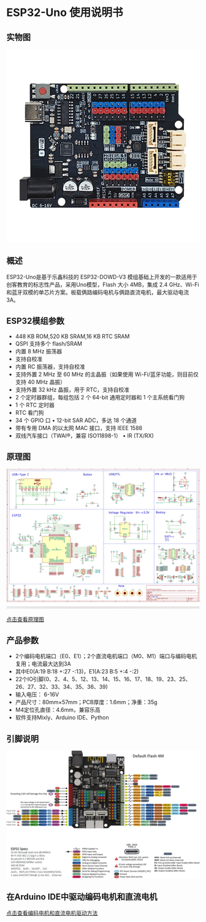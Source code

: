 # ESP32-Uno 使用说明书

## 实物图

![实物图](picture\634fbf46abc9f8ceb363f8ce6ab26d4.jpg)

## 概述

ESP32-Uno是基于乐鑫科技的 ESP32-DOWD-V3 模组基础上开发的一款适用于创客教育的标志性产品，采用Uno模型，Flash 大小 4MB，集成 2.4 GHz、Wi-Fi 和蓝牙双模的单芯片方案。板载俩路编码电机与俩路直流电机，最大驱动电流 3A。

## ESP32模组参数

* 448 KB ROM,520 KB SRAM,16 KB RTC SRAM
* QSPI 支持多个 flash/SRAM
* 内置 8 MHz 振荡器
* 支持自校准
* 内置 RC 振荡器，支持自校准
* 支持外置 2 MHz 至 60 MHz 的主晶振（如果使用 Wi-Fi/蓝牙功能，则目前仅支持 40 MHz 晶振）
* 支持外置 32 kHz 晶振，用于 RTC，支持自校准
* 2 个定时器群组，每组包括 2 个 64-bit 通用定时器和 1 个主系统看门狗
* 1 个 RTC 定时器
* RTC 看门狗
* 34 个 GPIO 口 • 12-bit SAR ADC，多达 18 个通道
* 带有专用 DMA 的以太网 MAC 接口，支持 IEEE 1588
* 双线汽车接口（TWAI®，兼容 ISO11898-1） • IR (TX/RX)

## 原理图

![原理图](picture\86512d3c5e12ad7351a493dcddfb0961.png)

[点击查看原理图](zh-cn/esp32/esp32-uno/esp32-uno.pdf ':ignore')

## 产品参数

* 2个编码电机端口（E0、E1）；2个直流电机端口（M0、M1）端口与编码电机复用；电流最大达到3A
* 其中E0(A:19 B:18 +:27 -:13)，E1(A:23 B:5 +:4 -:2)
* 22个IO引脚(0、2、4、5、12、13、14、15、16、17、18、19、23、25、26、27、32、33、34、35、36、39)
* 输入电压： 6-16V
* 产品尺寸：80mm×57mm；PCB厚度：1.6mm；净重：35g
* M4定位孔直径：4.6mm，兼容乐高
* 软件支持Mixly、Arduino IDE、Python

## 引脚说明

![引脚说明图](picture\Esp32_UNO_标注图.png)

## 在Arduino IDE中驱动编码电机和直流电机

[点击查看编码电机和直流电机驱动方法](zh-cn/esp32/maker_esp32_pro/maker_esp32_pro.md#驱动编码电机与直流电机)

